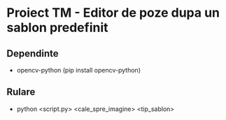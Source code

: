 # Proiect TM - Editor de poze dupa un sablon predefinit

## Dependinte
 - opencv-python (pip install opencv-python)

 ## Rulare
 - python <script.py> <cale_spre_imagine> <tip_sablon>